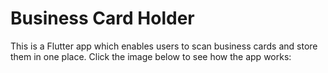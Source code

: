 # Business Card Holder
This is a Flutter app which enables users to scan business cards and store them in one place. Click the image below to see how the app works:


